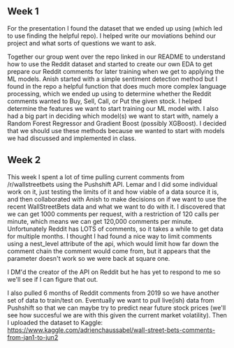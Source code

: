 ## Week 1

For the presentation I found the dataset that we ended up using (which led to use finding the helpful repo). I helped write our moviations behind our project and what sorts of questions we want to ask.

Together our group went over the repo linked in our README to understand how to use the Reddit dataset and started to create our own EDA to get prepare our Reddit comments for later training when we get to applying the ML models. Anish started with a simple sentiment detection method but I found in the repo a helpful function that does much more complex language processing, which we ended up using to determine whether the Reddit comments wanted to Buy, Sell, Call, or Put the given stock. I helped determine the features we want to start training our ML model with. I also had a big part in deciding which model(s) we want to start with, namely a Random Forest Regressor and Gradient Boost (possibly XGBoost). I decided that we should use these methods because we wanted to start with models we had discussed and implemented in class.


## Week 2

This week I spent a lot of time pulling current comments from /r/wallstreetbets using the Pushshift API. Lemar and I did some individual work on it, just testing the limits of it and how viable of a data source it is, and then collaborated with Anish to make decisions on if we want to use the recent WallStreetBets data and what we want to do with it. I discovered that we can get 1000 comments per request, with a restriction of 120 calls per minute, which means we can get 120,000 comments per minute. Unfortunately Reddit has LOTS of comments, so it takes a while to get data for multiple months. I thought I had found a nice way to limit comments using a nest_level attribute of the api, which would limit how far down the comment chain the comment would come from, but it appears that the parameter doesn't work so we were back at square one.

I DM'd the creator of the API on Reddit but he has yet to respond to me so we'll see if I can figure that out.

I also pulled 6 months of Reddit comments from 2019 so we have another set of data to train/test on. Eventually we want to pull live(ish) data from Pushshift so that we can maybe try to predict near future stock prices (we'll see how succesful we are with this given the current market volatility). Then I uploaded the dataset to Kaggle: https://www.kaggle.com/adrienchaussabel/wall-street-bets-comments-from-jan1-to-jun2
